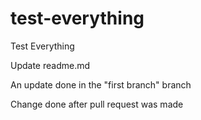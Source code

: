 # test-everything
Test Everything

Update readme.md

An update done in the "first branch" branch

Change done after pull request was made
